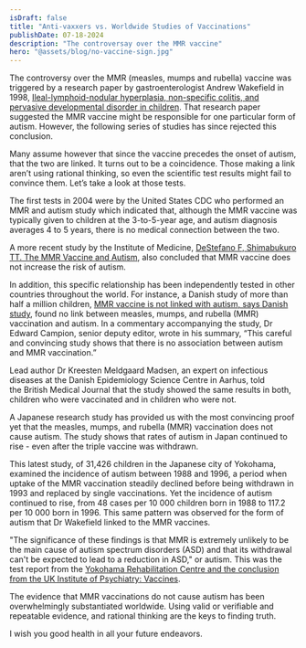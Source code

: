 ```yaml
---
isDraft: false
title: "Anti-vaxxers vs. Worldwide Studies of Vaccinations"
publishDate: 07-18-2024
description: "The controversay over the MMR vaccine"
hero: "@assets/blog/no-vaccine-sign.jpg"
---
```


The controversy over the MMR (measles, mumps and rubella) vaccine was triggered by a research paper by gastroenterologist Andrew Wakefield in 1998, [Ileal-lymphoid-nodular hyperplasia, non-specific colitis, and pervasive developmental disorder in children](https://pubmed.ncbi.nlm.nih.gov/9500320/). That research paper suggested the MMR vaccine might be responsible for one particular form of autism. However, the following series of studies has since rejected this conclusion.

Many assume however that since the vaccine precedes the onset of autism, that the two are linked. It turns out to be a coincidence. Those making a link aren’t using rational thinking, so even the scientific test results might fail to convince them. Let’s take a look at those tests.

The first tests in 2004 were by the United States CDC who performed an MMR and autism study which indicated that, although the MMR vaccine was typically given to children at the 3-to-5-year age, and autism diagnosis averages 4 to 5 years, there is no medical connection between the two.

A more recent study by the Institute of Medicine, [DeStefano F, Shimabukuro TT. The MMR Vaccine and Autism](https://pubmed.ncbi.nlm.nih.gov/30986133/), also concluded that MMR vaccine does not increase the risk of autism.

In addition, this specific relationship has been independently tested in other countries throughout the world. For instance, a Danish study of more than half a million children, [MMR vaccine is not linked with autism, says Danish study](https://www.ncbi.nlm.nih.gov/pmc/articles/PMC1124634/), found no link between measles, mumps, and rubella (MMR) vaccination and autism. In a commentary accompanying the study, Dr Edward Campion, senior deputy editor, wrote in his summary, “This careful and convincing study shows that there is no association between autism and MMR vaccination.”

Lead author Dr Kreesten Meldgaard Madsen, an expert on infectious diseases at the Danish Epidemiology Science Centre in Aarhus, told the British Medical Journal that the study showed the same results in both, children who were vaccinated and in children who were not.

A Japanese research study has provided us with the most convincing proof yet that the measles, mumps, and rubella (MMR) vaccination does not cause autism. The study shows that rates of autism in Japan continued to rise - even after the triple vaccine was withdrawn.

This latest study, of 31,426 children in the Japanese city of Yokohama, examined the incidence of autism between 1988 and 1996, a period when uptake of the MMR vaccination steadily declined before being withdrawn in 1993 and replaced by single vaccinations. Yet the incidence of autism continued to rise, from 48 cases per 10 000 children born in 1988 to 117.2 per 10 000 born in 1996. This same pattern was observed for the form of autism that Dr Wakefield linked to the MMR vaccines.

&quot;The significance of these findings is that MMR is extremely unlikely to be the main cause of autism spectrum disorders (ASD) and that its withdrawal can&#39;t be expected to lead to a reduction in ASD,&quot; or autism. This was the test report from the [Yokohama Rehabilitation Centre and the conclusion from the UK Institute of Psychiatry: Vaccines](https://www.ncbi.nlm.nih.gov/pmc/articles/PMC554056/).

The evidence that MMR vaccinations do not cause autism has been
overwhelmingly substantiated worldwide. Using valid or verifiable and
repeatable evidence, and rational thinking are the keys to finding truth.

I wish you good health in all your future endeavors.
